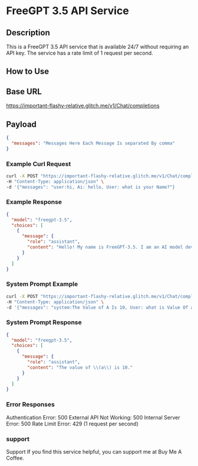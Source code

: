 # FreeGPT 3.5 API Service

## Description
This is a FreeGPT 3.5 API service that is available 24/7 without requiring an API key. The service has a rate limit of 1 request per second.

## How to Use
## Base URL
https://important-flashy-relative.glitch.me/v1/Chat/completions


## Payload
```json
{
  "messages": "Messages Here Each Message Is separated By comma"
}
```

### Example Curl Request
```bash
curl -X POST "https://important-flashy-relative.glitch.me/v1/Chat/completions" \
-H "Content-Type: application/json" \
-d '{"messages": "user:hi, Ai: hello, User: what is your Name?"}
```

### Example Response
```json 
{
  "model": "freegpt-3.5",
  "choices": [
    {
      "message": {
        "role": "assistant",
        "content": "Hello! My name is FreeGPT-3.5. I am an AI model developed by FreeGpt_Api. How can I assist you today?"
      }
    }
  ]
}
```

### System Prompt Example
```bash
curl -X POST "https://important-flashy-relative.glitch.me/v1/Chat/completions" \
-H "Content-Type: application/json" \
-d '{"messages": "system:The Value of A Is 10, User: what is Value Of a?"}'
```

### System Prompt Response
```json 
{
  "model": "freegpt-3.5",
  "choices": [
    {
      "message": {
        "role": "assistant",
        "content": "The value of \\(a\\) is 10."
      }
    }
  ]
}
```
### Error Responses
Authentication Error: 500
External API Not Working: 500
Internal Server Error: 500
Rate Limit Error: 429 (1 request per second)

### support
Support If you find this service helpful, you can support me at Buy Me A Coffee.
